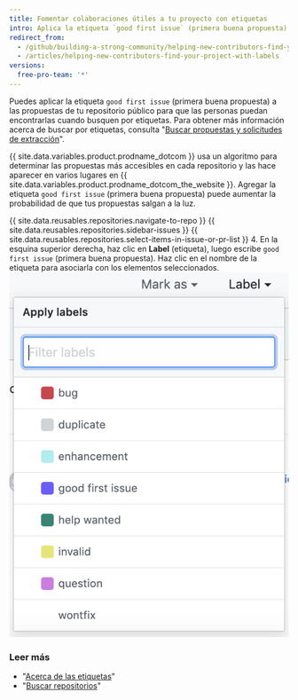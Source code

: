 ```yaml
---
title: Fomentar colaboraciones útiles a tu proyecto con etiquetas
intro: Aplica la etiqueta `good first issue` (primera buena propuesta) a las propuestas de tu repositorio para resaltar las oportunidades que las personas tienen para contribuir con tu proyecto.
redirect_from:
  - /github/building-a-strong-community/helping-new-contributors-find-your-project-with-labels
  - /articles/helping-new-contributors-find-your-project-with-labels
versions:
  free-pro-team: '*'
---
```


Puedes aplicar la etiqueta `good first issue` (primera buena propuesta) a las propuestas de tu repositorio público para que las personas puedan encontrarlas cuando busquen por etiquetas. Para obtener más información acerca de buscar por etiquetas, consulta "[Buscar propuestas y solicitudes de extracción](/articles/searching-issues-and-pull-requests/#search-by-label)".

{{ site.data.variables.product.prodname_dotcom }} usa un algoritmo para determinar las propuestas más accesibles en cada repositorio y las hace aparecer en varios lugares en {{ site.data.variables.product.prodname_dotcom_the_website }}. Agregar la etiqueta `good first issue` (primera buena propuesta) puede aumentar la probabilidad de que tus propuestas salgan a la luz.

{{ site.data.reusables.repositories.navigate-to-repo }}
{{ site.data.reusables.repositories.sidebar-issues }}
{{ site.data.reusables.repositories.select-items-in-issue-or-pr-list }}
4. En la esquina superior derecha, haz clic en **Label** (etiqueta), luego escribe `good first issue` (primera buena propuesta). Haz clic en el nombre de la etiqueta para asociarla con los elementos seleccionados. ![Desplegable de la asignación de hitos de propuestas](/assets/images/help/issues/issues_applying_labels_dropdown.png)

### Leer más

- "[Acerca de las etiquetas](/articles/about-labels)"
- "[Buscar repositorios](/articles/searching-for-repositories)"
